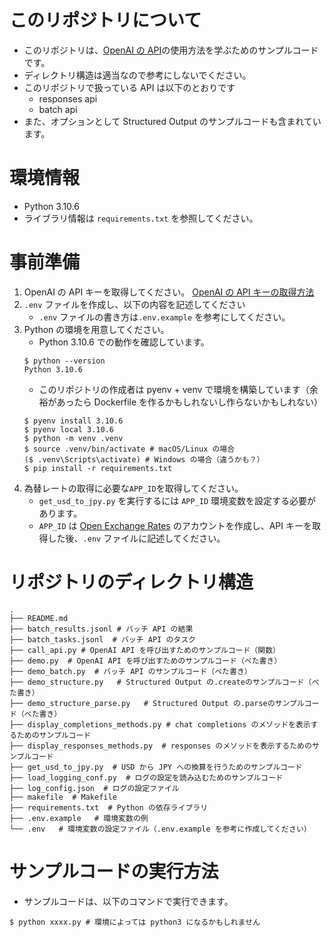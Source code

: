 # このリポジトリについて

- このリポジトリは、[OpenAI の API](https://platform.openai.com/docs/api-reference)の使用方法を学ぶためのサンプルコードです。
- ディレクトリ構造は適当なので参考にしないでください。
- このリポジトリで扱っている API は以下のとおりです
  - responses api
  - batch api
- また、オプションとして Structured Output のサンプルコードも含まれています。

# 環境情報

- Python 3.10.6
- ライブラリ情報は `requirements.txt` を参照してください。

# 事前準備

1. OpenAI の API キーを取得してください。
   [OpenAI の API キーの取得方法](https://platform.openai.com/docs/api-reference/authentication)
2. `.env` ファイルを作成し、以下の内容を記述してください
   - `.env` ファイルの書き方は`.env.example` を参考にしてください。
3. Python の環境を用意してください。
   - Python 3.10.6 での動作を確認しています。
   ```shell
   $ python --version
   Python 3.10.6
   ```
   - このリポジトリの作成者は pyenv + venv で環境を構築しています（余裕があったら Dockerfile を作るかもしれないし作らないかもしれない）
   ```shell
   $ pyenv install 3.10.6
   $ pyenv local 3.10.6
   $ python -m venv .venv
   $ source .venv/bin/activate # macOS/Linux の場合
   ($ .venv\Scripts\activate) # Windows の場合（違うかも？）
   $ pip install -r requirements.txt
   ```
4. 為替レートの取得に必要な`APP_ID`を取得してください。
   - `get_usd_to_jpy.py` を実行するには `APP_ID` 環境変数を設定する必要があります。
   - `APP_ID` は [Open Exchange Rates](https://openexchangerates.org/) のアカウントを作成し、API キーを取得した後、`.env` ファイルに記述してください。

# リポジトリのディレクトリ構造

```shell
.
├── README.md
├── batch_results.jsonl # バッチ API の結果
├── batch_tasks.jsonl  # バッチ API のタスク
├── call_api.py # OpenAI API を呼び出すためのサンプルコード（関数）
├── demo.py  # OpenAI API を呼び出すためのサンプルコード（べた書き）
├── demo_batch.py  # バッチ API のサンプルコード（べた書き）
├── demo_structure.py   # Structured Output の.createのサンプルコード（べた書き）
├── demo_structure_parse.py   # Structured Output の.parseのサンプルコード（べた書き）
├── display_completions_methods.py # chat completions のメソッドを表示するためのサンプルコード
├── display_responses_methods.py  # responses のメソッドを表示するためのサンプルコード
├── get_usd_to_jpy.py  # USD から JPY への換算を行うためのサンプルコード
├── load_logging_conf.py  # ログの設定を読み込むためのサンプルコード
├── log_config.json  # ログの設定ファイル
├── makefile  # Makefile
├── requirements.txt  # Python の依存ライブラリ
├── .env.example   # 環境変数の例
└── .env   # 環境変数の設定ファイル（.env.example を参考に作成してください）
```

# サンプルコードの実行方法

- サンプルコードは、以下のコマンドで実行できます。

```shell
$ python xxxx.py # 環境によっては python3 になるかもしれません
```
